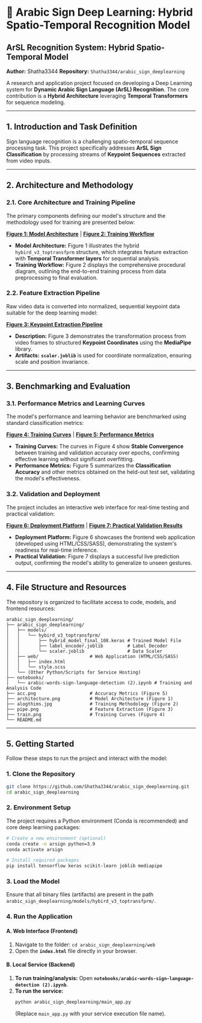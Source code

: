 # 📖 Arabic Sign Deep Learning: Hybrid Spatio-Temporal Recognition Model

## ArSL Recognition System: Hybrid Spatio-Temporal Model

**Author:** Shatha3344
**Repository:** `Shatha3344/arabic_sign_deeplearning`

[](https://opensource.org/licenses/MIT)

A research and application project focused on developing a Deep Learning system for **Dynamic Arabic Sign Language (ArSL) Recognition**. The core contribution is a **Hybrid Architecture** leveraging **Temporal Transformers** for sequence modeling.

-----

## 1\. Introduction and Task Definition

Sign language recognition is a challenging spatio-temporal sequence processing task. This project specifically addresses **ArSL Sign Classification** by processing streams of **Keypoint Sequences** extracted from video inputs.

-----

## 2\. Architecture and Methodology

### 2.1. Core Architecture and Training Pipeline

The primary components defining our model's structure and the methodology used for training are presented below:

[**Figure 1: Model Architecture**](asset/image/architecture.png) | [**Figure 2: Training Workflow**](asset/image/alogthims.jpg)

  * **Model Architecture:** Figure 1 illustrates the hybrid `hybird_v3_toptransfprm` structure, which integrates feature extraction with **Temporal Transformer layers** for sequential analysis.
  * **Training Workflow:** Figure 2 displays the comprehensive procedural diagram, outlining the end-to-end training process from data preprocessing to final evaluation.

### 2.2. Feature Extraction Pipeline

Raw video data is converted into normalized, sequential keypoint data suitable for the deep learning model:

[**Figure 3: Keypoint Extraction Pipeline**](https://www.google.com/search?q=pipe.png)

  * **Description:** Figure 3 demonstrates the transformation process from video frames to structured **Keypoint Coordinates** using the **MediaPipe** library.
  * **Artifacts:** **`scaler.joblib`** is used for coordinate normalization, ensuring scale and position invariance.

-----

## 3\. Benchmarking and Evaluation

### 3.1. Performance Metrics and Learning Curves

The model's performance and learning behavior are benchmarked using standard classification metrics:

[**Figure 4: Training Curves**](https://www.google.com/search?q=train.png) | [**Figure 5: Performance Metrics**](https://www.google.com/search?q=acc.png)

  * **Training Curves:** The curves in Figure 4 show **Stable Convergence** between training and validation accuracy over epochs, confirming effective learning without significant overfitting.
  * **Performance Metrics:** Figure 5 summarizes the **Classification Accuracy** and other metrics obtained on the held-out test set, validating the model's effectiveness.

### 3.2. Validation and Deployment

The project includes an interactive web interface for real-time testing and practical validation:

[**Figure 6: Deployment Platform**](https://www.google.com/search?q=screen_platform.jpg) | [**Figure 7: Practical Validation Results**](https://www.google.com/search?q=result.png)

  * **Deployment Platform:** Figure 6 showcases the frontend web application (developed using HTML/CSS/SASS), demonstrating the system's readiness for real-time inference.
  * **Practical Validation:** Figure 7 displays a successful live prediction output, confirming the model's ability to generalize to unseen gestures.

-----

## 4\. File Structure and Resources

The repository is organized to facilitate access to code, models, and frontend resources:

```
arabic_sign_deeplearning/
├── arabic_sign_deeplearning/ 
│   ├── models/
│   │   └── hybird_v3_toptransfprm/
│   │       ├── hybrid_model_final_108.keras # Trained Model File
│   │       ├── label_encoder.joblib         # Label Decoder
│   │       └── scaler.joblib                # Data Scaler
│   ├── web/                   # Web Application (HTML/CSS/SASS)
│   │   ├── index.html         
│   │   └── style.scss         
│   └── (Other Python/Scripts for Service Hosting)
├── notebooks/
│   └── arabic-words-sign-language-detection (2).ipynb # Training and Analysis Code
├── acc.png                    # Accuracy Metrics (Figure 5)
├── architecture.png           # Model Architecture (Figure 1)
├── alogthims.jpg              # Training Methodology (Figure 2)
├── pipe.png                   # Feature Extraction (Figure 3)
├── train.png                  # Training Curves (Figure 4)
└── README.md
```

-----

## 5\. Getting Started

Follow these steps to run the project and interact with the model:

### 1\. Clone the Repository

```bash
git clone https://github.com/Shatha3344/arabic_sign_deeplearning.git
cd arabic_sign_deeplearning
```

### 2\. Environment Setup

The project requires a Python environment (Conda is recommended) and core deep learning packages:

```bash
# Create a new environment (optional)
conda create -n arsign python=3.9
conda activate arsign

# Install required packages
pip install tensorflow keras scikit-learn joblib mediapipe 
```

### 3\. Load the Model

Ensure that all binary files (artifacts) are present in the path `arabic_sign_deeplearning/models/hybird_v3_toptransfprm/`.

### 4\. Run the Application

#### A. Web Interface (Frontend)

1.  Navigate to the folder: `cd arabic_sign_deeplearning/web`
2.  Open the **`index.html`** file directly in your browser.

#### B. Local Service (Backend)

1.  **To run training/analysis:** Open **`notebooks/arabic-words-sign-language-detection (2).ipynb`**.
2.  **To run the service:**
    ```bash
    python arabic_sign_deeplearning/main_app.py 
    ```
    (Replace `main_app.py` with your service execution file name).
